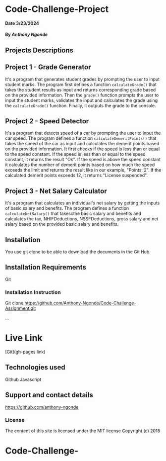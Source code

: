 # Code-Challenge-Project

#### Date 3/23/2024

#### By *Anthony Ngonde*

## Projects Descriptions

## Project 1 - Grade Generator


It's a program that generates student grades by prompting the user to input student marks.
The program first defines a function `calculateGrade()` that takes the student results as input and returns corresponding grade based on the provided information. Then the `grade()` function prompts the user to input the student marks, validates the input and calculates the grade using the `calculateGrade()` function. Finally, it outputs the grade to the console.

## Project 2 - Speed Detector
It's a program that detects speed of a car by prompting the user to input the car speed.
The program defines a function `calculateDemeritPoints()` that takes the speed of the car as input and calculates the demerit points based on the provided information. It first checks if the speed is less than or equal to the speed constant. If the speed is less than or equal to the speed constant, it returns the result "Ok". If the speed is above the speed constant it calculates the number of demerit points based on how much the speed exceeds the limit and returns the result like in our example, "Points: 2". If the calculated demerit points exceeds 12, it returns "License suspended".

## Project 3 - Net Salary Calculator
It's a program that calculates an individual's net salary by getting the inputs of basic salary and benefits.
The program defines a function `calculateNetSalary()` that takescthe basic salary and benefits and calculates the tax, NHIFDeductions, NSSFDeductions, gross salary and net salary based on the provided basic salary and benefits. 

## Installation
You use git clone to be able to download the documents in the Git Hub.

## Installation Requirements
Git

### Installation Instruction
Git clone https://github.com/Anthony-Ngonde/Code-Challenge-Assignment.git

...


# Live Link
[Git](gh-pages link)

## Technologies used
Github
Javascript

## Support and contact details
https://github.com/anthony-ngonde

### License
The content of this site is licensed under the MIT license
Copyright (c) 2018
# Code-Challenge-
